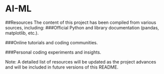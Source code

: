 # AI-ML
##Resources
The content of this project has been compiled from various sources, including:
###Official Python and library documentation (pandas, matplotlib, etc.).

###Online tutorials and coding communities.

###Personal coding experiments and insights.

Note: A detailed list of resources will be updated as the project advances and will be included in future versions of this README.

